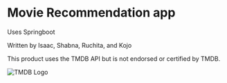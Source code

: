 # Movie Recommendation app

Uses Springboot

Written by Isaac, Shabna, Ruchita, and Kojo

This product uses the TMDB API but is not endorsed or certified by TMDB.

![TMDB Logo](https://www.themoviedb.org/assets/2/v4/logos/v2/blue_square_1-5bdc75aaebeb75dc7ae79426ddd9be3b2be1e342510f8202baf6bffa71d7f5c4.svg)
